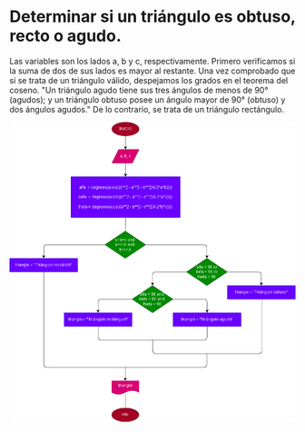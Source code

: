 # Determinar si un triángulo es obtuso, recto o agudo.
Las variables son los lados a, b y c, respectivamente.
Primero verificamos si la suma de dos de sus lados es mayor al restante.
Una vez comprobado que sí se trata de un triángulo válido, despejamos los grados en el teorema del coseno.
"Un triángulo agudo tiene sus tres ángulos de menos de 90° (agudos); y un triángulo obtuso posee un ángulo mayor de 90° (obtuso) y dos ángulos agudos."
De lo contrario, se trata de un triángulo rectángulo.

![Diagrama](diagrama.png "diagrama de flujo")